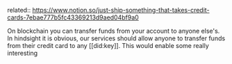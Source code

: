 related:: https://www.notion.so/just-ship-something-that-takes-credit-cards-7ebae777b5fc43369213d9aed04bf9a0

On blockchain you can transfer funds from your account to anyone else's. In hindsight it is obvious, our services should allow anyone to transfer funds from their credit card to any [[did:key]]. This would enable some really interesting
